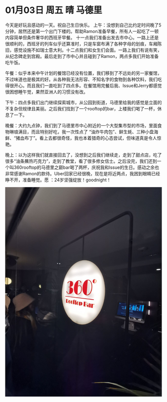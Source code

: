 # 01月03日 周五 晴 马德里

今天是好玩且感动的一天。祝自己生日快乐。
上午：没想到自己比约定时间晚了5分钟，居然还是第一个出门下楼的。帮助Ramon准备早餐，所有人一起吃了一顿内容简单但条件奢华的西班牙早餐。
十一点我们准备出发去市中心。一路上还是很顺利的，西班牙的列车似乎还算准时，只是车窗布满了各种字母的划痕，车厢陈旧，感觉设施不如瑞士意大利。十二点我们和女生们会面。一路上我们有说有笑，从纪念碑走到宫殿。最后走到了市中心并且碰到了Ramon，两点多我们开始准备吃午饭。

午餐：似乎本来中午计划的餐馆已经没有位置，我们移到了不远处的另一家餐馆，不过味道也是极其的好。从各种我无法形容、不知名字的食物到各种饮料，我们吃得很开心。而且我们一直吃到了四点多。在餐馆用完餐后我、Issue和Jerry都感觉很困想睡午觉，果然亚洲人的习惯没有改。

下午：四点多我们出门继续探索城市，从公园到街道，马德里给我的感觉是立面的不复杂但规律且美丽。之后我们找到了一个rooftop的bar，上楼我们喝了一杯，休息了一下。

晚餐：大约九点钟，我们到了马德里市中心附近的一个大型集市型的市场，里面食物琳琅满目，而且特别好吃，我一次性点了 “油炸牛肉包”、鲜生蚝、三种小盘海鲜、“猪血布丁”。看上去都很奇怪，我也本着猎奇的心态尝试，但味道真是令人惊艳。

晚上：以为这样我们就直接回去了，没想到之后我们继续走，走到了甜点店，吃了很多“油条蘸热巧克力”，走到了教堂，看了很多修女信士。之后没完，我们还到一个叫360rooftop的马德里之巅bar喝了两杯，庆祝我和Issue的生日。感动之余也非常感谢Ramon的款待。Uber回家已经很晚，现在是将近两点，我困到眼睛已经睁不开，准备睡觉。愿 ：24岁坚强绽放！goodnight！


![image](images\\63ddbb5551f83579cb034ff8.jpg)




